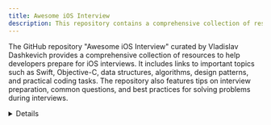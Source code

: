 ```yaml
---
title: Awesome iOS Interview
description: This repository contains a comprehensive collection of resources for iOS interview preparation, covering a wide range of topics from UIKit to Swift. It includes articles, questions, and guides to help developers excel in iOS interviews.
---
```


The GitHub repository "Awesome iOS Interview" curated by Vladislav Dashkevich provides a comprehensive collection of resources to help developers prepare for iOS interviews. It includes links to important topics such as Swift, Objective-C, data structures, algorithms, design patterns, and practical coding tasks. The repository also features tips on interview preparation, common questions, and best practices for solving problems during interviews.

<details>
**URL:** https://github.com/dashvlas/awesome-ios-interview

**Authors:** `Vladislav Dashkevich`

**Complexity Levels:**
   - **Beginner:** 30%
   - **Intermediate:** 40%
   - **Advanced:** 30%

**Frequency of Updates:** Periodically updated with new content and resources.

**Types of Content:**
   - **Guides:** 50% (In-depth preparation guides)
   - **Coding Tasks:** 30% (Practical coding exercises)
   - **Interview Tips:** 20% (Advice and best practices)

**Additional Features:**
   - **Community Contributions:** Open for contributions and suggestions from the developer community.
</details>

<LinkCard title="Visit Awesome iOS Interview on GitHub" href="https://github.com/dashvlas/awesome-ios-interview" />